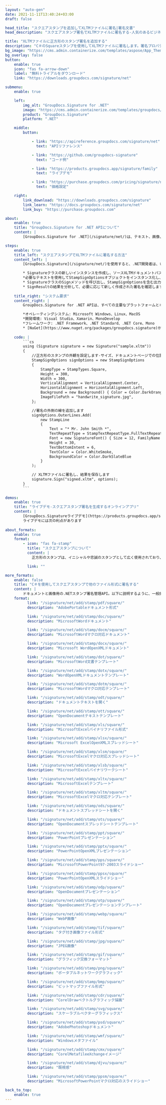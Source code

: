 ```yaml
---
layout: "auto-gen"
date: 2021-11-11T13:40:24+03:00
draft: false

head_title: "スクエアスタンプを追加してXLTMファイルに署名|署名文書"
head_description: "スクエアスタンプ署名でXLTMファイルに署名する-人気のあるビジネスドキュメントや画像ファイル形式にスタンプを追加します."

title: "XLTMファイルに正方形のスタンプ署名を追加する"
description: "C＃のSquareスタンプを使用してXLTMファイルに署名します。署名プロパティを操作し、ニーズに合ったドキュメント内で高度な署名オプションを設定します."
bg_image: "https://cms.admin.containerize.com/templates/aspose/App_Themes/V3/images/bg/header1.png"
bg_overlay: false
button:
    enable: true
    icon: "fas fa-arrow-down"
    label: "無料トライアルをダウンロード"
    link: "https://downloads.groupdocs.com/signature/net"

submenu:
    enable: true

    left:
        img_alt: "GroupDocs.Signature for .NET"
        image: "https://cms.admin.containerize.com/templates/groupdocs/images/product-logos/90x90-noborder/groupdocs-signature-net.png"
        product: "GroupDocs.Signature"
        platform: ".NET"

    middle:
        button:

            - link: "https://apireference.groupdocs.com/signature/net"
              text: "APIリファレンス"

            - link: "https://github.com/groupdocs-signature"
              text: "コード例"

            - link: "https://products.groupdocs.app/signature/family"
              text: "ライブデモ"

            - link: "https://purchase.groupdocs.com/pricing/signature/net"
              text: "価格設定"

    right:
        link_download: "https://downloads.groupdocs.com/signature"
        link_learn: "https://docs.groupdocs.com/signature/net"
        link_buy: "https://purchase.groupdocs.com"

about:
    enable: true
    title: "GroupDocs.Signature for .NET APIについて"
    content: |
        [GroupDocs.Signature for .NET](/signature/net/)は、テキスト、画像、バーコード、スタンプ、フォームフィールド、QRコード、メタデータなどのさまざまな署名タイプを使用してデジタルドキュメントに電子署名するネイティブ.NETAPIです。ユーザーは、PDF、Microsoft Word、Excelワークシート、PowerPointプレゼンテーション、Adobe Photoshop、メタファイル、および画像ファイル形式内のデジタル署名を追加、編集、検証、削除、および検索でき、必要に応じて署名プロパティをカスタマイズするための追加サポートがあります。

steps:
    enable: true
    title_left: "スクエアスタンプでXLTMファイルに署名する方法"
    content_left: |
        [GroupDocs.Signature](/signature/net/)を使用すると、.NET開発者は、いくつかの簡単な手順を実行することで、アプリケーション内のXLTMファイルにSquareスタンプを簡単に追加できます。

        * Signatureクラスの新しいインスタンスを作成し、ソースXLTMドキュメントパスをコンストラクターパラメーターとして渡します。
        *必要なテキストを使用してStampSignOptionsオブジェクトをインスタンス化し、EncodeTypeプロパティをSquareに設定します。
        * SignatureクラスのSignメソッドを呼び出し、StampSignOptionsを含む出力XLTMファイル名を渡します。
        * SignResultの結果を分析して、必要に応じて新しく作成された署名を確認します。
        
    title_right: "システム要求"
    content_right: |
        GroupDocs.Signature for .NET APIは、すべての主要なプラットフォームとオペレーティングシステムでサポートされています。以下のコードを実行する前に、システムに次の前提条件がインストールされていることを確認してください。

        *オペレーティングシステム: Microsoft Windows、Linux、MacOS
        *開発環境: Visual Studio、Xamarin、MonoDevelop
        *フレームワーク: .NET Framework、.NET Standard、.NET Core、Mono
        * [NuGet](https://www.nuget.org/packages/groupdocs.signature)からGroupDocs.Signaturefor.NETの最新バージョンをダウンロードします
        
    code: |
        ```cs
        using (Signature signature = new Signature("sample.xltm"))
        {
            //正方形のスタンプの外観を設定します-サイズ、ドキュメントページでの位置、フォントサイズ、色など。
            StampSignOptions signOptions = new StampSignOptions
            {
                StampType = StampTypes.Square,
                Height = 300,
                Width = 300,
                VerticalAlignment = VerticalAlignment.Center,
                HorizontalAlignment = HorizontalAlignment.Left,
                Background = new Background() { Color = Color.DarkOrange, Transparency = 0.5 },
                ImageFilePath = "handwrite_signature.jpg",
            };

            //署名の外側の線を追加します
            signOptions.OuterLines.Add(
                new StampLine
                {
                    Text = "* Mr. John Smith *",
                    TextRepeatType = StampTextRepeatType.FullTextRepeat,
                    Font = new SignatureFont() { Size = 12, FamilyName = "Arial" },
                    Height = 30,
                    TextBottomIntent = 6,
                    TextColor = Color.WhiteSmoke,
                    BackgroundColor = Color.DarkSlateBlue
                }
            );

            // XLTMファイルに署名し、結果を保存します 
            signature.Sign("signed.xltm", options);
        }
        ```
        
demos:
    enable: true
    title: "ライブデモ-スクエアスタンプ署名を生成するオンラインアプリ"
    content: |
        [GroupDocs.Signatureライブデモ](https://products.groupdocs.app/signature/family)サイトにアクセスして、XLTMファイルにSquareスタンプを今すぐ追加してください。  
        ライブデモには次の利点があります
        
about_formats:
    enable: true
    format:
        - icon: "fas fa-stamp"
          title: "スクエアスタンプについて"
          content: |
            正方形のスタンプは、イニシャルや忠誠のスタンプとして広く使用されており、文書管理、品質管理、および書類の校正にも使用されます。

          link: ""

more_formats:
    enable: false
    title: "C＃を使用してスクエアスタンプで他のファイル形式に署名する"
    content: |
        ドキュメントと画像用の.NETスタンプ署名管理API。以下に説明するように、一般的なファイル形式のいくつかにスタンプ署名を追加します。
    format: 
          link: "/signature/net/add/stamp/pdf/square/"
          description: "AdobePortableドキュメント形式"

          link: "/signature/net/add/stamp/doc/square/"
          description: "MicrosoftWordドキュメント"

          link: "/signature/net/add/stamp/docm/square/"
          description: "MicrosoftWordマクロ対応ドキュメント"

          link: "/signature/net/add/stamp/docx/square/"
          description: "Microsoft WordOpenXMLドキュメント"

          link: "/signature/net/add/stamp/dot/square/"
          description: "MicrosoftWord文書テンプレート"

          link: "/signature/net/add/stamp/dotx/square/"
          description: "WordOpenXMLドキュメントテンプレート"

          link: "/signature/net/add/stamp/dotm/square/"
          description: "MicrosoftWordマクロ対応テンプレート"       

          link: "/signature/net/add/stamp/odt/square/"
          description: "ドキュメントテキストを開く"

          link: "/signature/net/add/stamp/ott/square/"
          description: "OpenDocumentテキストテンプレート"

          link: "/signature/net/add/stamp/xls/square/"
          description: "MicrosoftExcelバイナリファイル形式"

          link: "/signature/net/add/stamp/xlsx/square/"
          description: "Microsoft ExcelOpenXMLスプレッドシート"

          link: "/signature/net/add/stamp/xlsm/square/"
          description: "MicrosoftExcelマクロ対応スプレッドシート"

          link: "/signature/net/add/stamp/xlsb/square/"
          description: "MicrosoftExcelバイナリワークシート"

          link: "/signature/net/add/stamp/xltx/square/"
          description: "MicrosoftExcelテンプレート"

          link: "/signature/net/add/stamp/xltm/square/"
          description: "MicrosoftExcelマクロ対応テンプレート"

          link: "/signature/net/add/stamp/ods/square/"
          description: "ドキュメントスプレッドシートを開く"

          link: "/signature/net/add/stamp/ots/square/"
          description: "OpenDocumentスプレッドシートテンプレート"

          link: "/signature/net/add/stamp/ppt/square/"
          description: "PowerPointプレゼンテーション"

          link: "/signature/net/add/stamp/pptx/square/"
          description: "PowerPointOpenXMLプレゼンテーション"

          link: "/signature/net/add/stamp/pps/square/"
          description: "MicrosoftPowerPoint97-2003スライドショー"

          link: "/signature/net/add/stamp/ppsx/square/"
          description: "PowerPointOpenXMLスライドショー"                              

          link: "/signature/net/add/stamp/odp/square/"
          description: "OpenDocumentプレゼンテーション"

          link: "/signature/net/add/stamp/otp/square/"
          description: "OpenDocumentプレゼンテーションテンプレート"

          link: "/signature/net/add/stamp/webp/square/"
          description: "WebP画像"

          link: "/signature/net/add/stamp/tif/square/"
          description: "タグ付き画像ファイル形式"

          link: "/signature/net/add/stamp/jpg/square/"
          description: "JPEG画像"

          link: "/signature/net/add/stamp/gif/square/"
          description: "グラフィック交換フォーマット"

          link: "/signature/net/add/stamp/png/square/"
          description: "ポータブルネットワークグラフィック"

          link: "/signature/net/add/stamp/bmp/square/"
          description: "ビットマップファイル形式"

          link: "/signature/net/add/stamp/cdr/square/"
          description: "CorelDrawベクトルグラフィック描画"

          link: "/signature/net/add/stamp/svg/square/"
          description: "スケーラブルベクターグラフィックス"

          link: "/signature/net/add/stamp/psd/square/"
          description: "AdobePhotoshopドキュメント"

          link: "/signature/net/add/stamp/wmf/square/"
          description: "Windowsメタファイル"        

          link: "/signature/net/add/stamp/cmx/square/"
          description: "CorelMetafileeXchangeイメージ"

          link: "/signature/net/add/stamp/djvu/square/"
          description: "既視感"

          link: "/signature/net/add/stamp/ppsm/square/"
          description: "MicrosoftPowerPointマクロ対応のスライドショー"

back_to_top:
    enable: true
---
```

